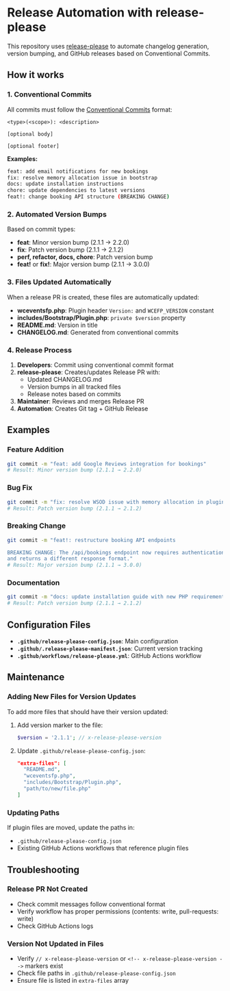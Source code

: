 # Release Automation with release-please

This repository uses [release-please](https://github.com/googleapis/release-please) to automate changelog generation, version bumping, and GitHub releases based on Conventional Commits.

## How it works

### 1. Conventional Commits
All commits must follow the [Conventional Commits](https://www.conventionalcommits.org/) format:

```
<type>(<scope>): <description>

[optional body]

[optional footer]
```

**Examples:**
```bash
feat: add email notifications for new bookings
fix: resolve memory allocation issue in bootstrap
docs: update installation instructions
chore: update dependencies to latest versions
feat!: change booking API structure (BREAKING CHANGE)
```

### 2. Automated Version Bumps

Based on commit types:
- **feat**: Minor version bump (2.1.1 → 2.2.0)
- **fix**: Patch version bump (2.1.1 → 2.1.2) 
- **perf, refactor, docs, chore**: Patch version bump
- **feat!** or **fix!**: Major version bump (2.1.1 → 3.0.0)

### 3. Files Updated Automatically

When a release PR is created, these files are automatically updated:

- **wceventsfp.php**: Plugin header `Version:` and `WCEFP_VERSION` constant
- **includes/Bootstrap/Plugin.php**: `private $version` property
- **README.md**: Version in title
- **CHANGELOG.md**: Generated from conventional commits

### 4. Release Process

1. **Developers**: Commit using conventional commit format
2. **release-please**: Creates/updates Release PR with:
   - Updated CHANGELOG.md
   - Version bumps in all tracked files
   - Release notes based on commits
3. **Maintainer**: Reviews and merges Release PR
4. **Automation**: Creates Git tag + GitHub Release

## Examples

### Feature Addition
```bash
git commit -m "feat: add Google Reviews integration for bookings"
# Result: Minor version bump (2.1.1 → 2.2.0)
```

### Bug Fix
```bash
git commit -m "fix: resolve WSOD issue with memory allocation in plugin bootstrap"
# Result: Patch version bump (2.1.1 → 2.1.2)
```

### Breaking Change
```bash
git commit -m "feat!: restructure booking API endpoints

BREAKING CHANGE: The /api/bookings endpoint now requires authentication
and returns a different response format."
# Result: Major version bump (2.1.1 → 3.0.0)
```

### Documentation
```bash
git commit -m "docs: update installation guide with new PHP requirements"
# Result: Patch version bump (2.1.1 → 2.1.2)
```

## Configuration Files

- **`.github/release-please-config.json`**: Main configuration
- **`.github/.release-please-manifest.json`**: Current version tracking
- **`.github/workflows/release-please.yml`**: GitHub Actions workflow

## Maintenance

### Adding New Files for Version Updates

To add more files that should have their version updated:

1. Add version marker to the file:
   ```php
   $version = '2.1.1'; // x-release-please-version
   ```

2. Update `.github/release-please-config.json`:
   ```json
   "extra-files": [
     "README.md",
     "wceventsfp.php", 
     "includes/Bootstrap/Plugin.php",
     "path/to/new/file.php"
   ]
   ```

### Updating Paths

If plugin files are moved, update the paths in:
- `.github/release-please-config.json`
- Existing GitHub Actions workflows that reference plugin files

## Troubleshooting

### Release PR Not Created
- Check commit messages follow conventional format
- Verify workflow has proper permissions (contents: write, pull-requests: write)
- Check GitHub Actions logs

### Version Not Updated in Files  
- Verify `// x-release-please-version` or `<!-- x-release-please-version -->` markers exist
- Check file paths in `.github/release-please-config.json`
- Ensure file is listed in `extra-files` array
